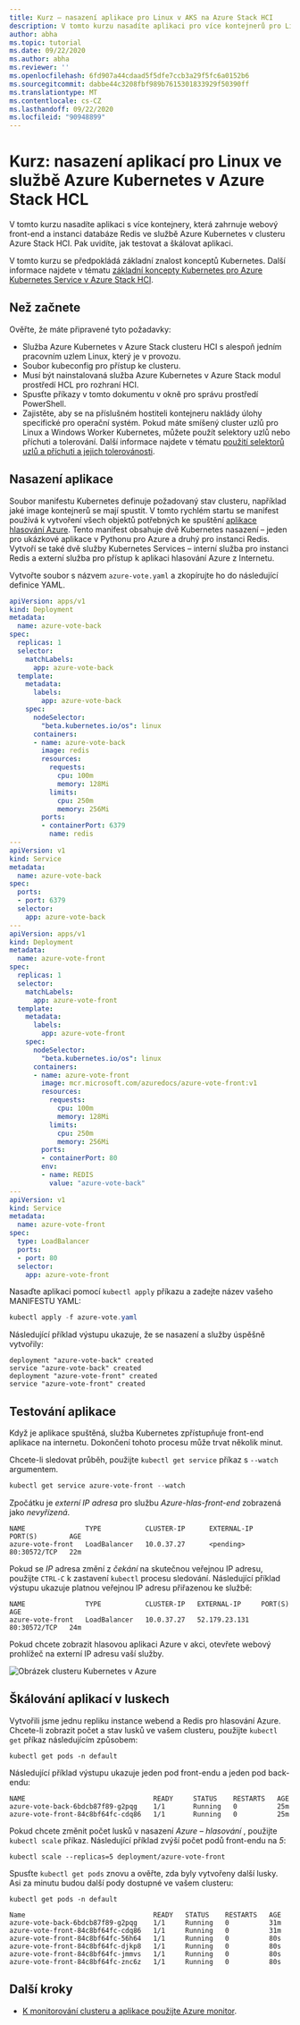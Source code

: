 ```yaml
---
title: Kurz – nasazení aplikace pro Linux v AKS na Azure Stack HCI
description: V tomto kurzu nasadíte aplikaci pro více kontejnerů pro Linux do clusteru s použitím vlastní image uložené v Azure Container Registry.
author: abha
ms.topic: tutorial
ms.date: 09/22/2020
ms.author: abha
ms.reviewer: ''
ms.openlocfilehash: 6fd907a44cdaad5f5dfe7ccb3a29f5fc6a0152b6
ms.sourcegitcommit: dabbe44c3208fbf989b7615301833929f50390ff
ms.translationtype: MT
ms.contentlocale: cs-CZ
ms.lasthandoff: 09/22/2020
ms.locfileid: "90948899"
---
```

# <a name="tutorial-deploy-linux-applications-in-azure-kubernetes-service-on-azure-stack-hci"></a>Kurz: nasazení aplikací pro Linux ve službě Azure Kubernetes v Azure Stack HCL

V tomto kurzu nasadíte aplikaci s více kontejnery, která zahrnuje webový front-end a instanci databáze Redis ve službě Azure Kubernetes v clusteru Azure Stack HCI. Pak uvidíte, jak testovat a škálovat aplikaci. 

V tomto kurzu se předpokládá základní znalost konceptů Kubernetes. Další informace najdete v tématu [základní koncepty Kubernetes pro Azure Kubernetes Service v Azure Stack HCI](kubernetes-concepts.md).

## <a name="before-you-begin"></a>Než začnete

Ověřte, že máte připravené tyto požadavky:

* Služba Azure Kubernetes v Azure Stack clusteru HCI s alespoň jedním pracovním uzlem Linux, který je v provozu. 
* Soubor kubeconfig pro přístup ke clusteru.
* Musí být nainstalovaná služba Azure Kubernetes v Azure Stack modul prostředí HCL pro rozhraní HCI.
* Spusťte příkazy v tomto dokumentu v okně pro správu prostředí PowerShell.
* Zajistěte, aby se na příslušném hostiteli kontejneru naklády úlohy specifické pro operační systém. Pokud máte smíšený cluster uzlů pro Linux a Windows Worker Kubernetes, můžete použít selektory uzlů nebo příchuti a tolerování. Další informace najdete v tématu [použití selektorů uzlů a příchuti a jejich tolerovánosti](adapt-apps-mixed-os-clusters.md).

## <a name="deploy-the-application"></a>Nasazení aplikace

Soubor manifestu Kubernetes definuje požadovaný stav clusteru, například jaké image kontejnerů se mají spustit. V tomto rychlém startu se manifest používá k vytvoření všech objektů potřebných ke spuštění [aplikace hlasování Azure](https://github.com/Azure-Samples/azure-voting-app-redis). Tento manifest obsahuje dvě Kubernetes nasazení – jeden pro ukázkové aplikace v Pythonu pro Azure a druhý pro instanci Redis. Vytvoří se také dvě služby Kubernetes Services – interní služba pro instanci Redis a externí služba pro přístup k aplikaci hlasování Azure z Internetu.

Vytvořte soubor s názvem `azure-vote.yaml` a zkopírujte ho do následující definice YAML.

```yaml
apiVersion: apps/v1
kind: Deployment
metadata:
  name: azure-vote-back
spec:
  replicas: 1
  selector:
    matchLabels:
      app: azure-vote-back
  template:
    metadata:
      labels:
        app: azure-vote-back
    spec:
      nodeSelector:
        "beta.kubernetes.io/os": linux
      containers:
      - name: azure-vote-back
        image: redis
        resources:
          requests:
            cpu: 100m
            memory: 128Mi
          limits:
            cpu: 250m
            memory: 256Mi
        ports:
        - containerPort: 6379
          name: redis
---
apiVersion: v1
kind: Service
metadata:
  name: azure-vote-back
spec:
  ports:
  - port: 6379
  selector:
    app: azure-vote-back
---
apiVersion: apps/v1
kind: Deployment
metadata:
  name: azure-vote-front
spec:
  replicas: 1
  selector:
    matchLabels:
      app: azure-vote-front
  template:
    metadata:
      labels:
        app: azure-vote-front
    spec:
      nodeSelector:
        "beta.kubernetes.io/os": linux
      containers:
      - name: azure-vote-front
        image: mcr.microsoft.com/azuredocs/azure-vote-front:v1
        resources:
          requests:
            cpu: 100m
            memory: 128Mi
          limits:
            cpu: 250m
            memory: 256Mi
        ports:
        - containerPort: 80
        env:
        - name: REDIS
          value: "azure-vote-back"
---
apiVersion: v1
kind: Service
metadata:
  name: azure-vote-front
spec:
  type: LoadBalancer
  ports:
  - port: 80
  selector:
    app: azure-vote-front
```

Nasaďte aplikaci pomocí `kubectl apply` příkazu a zadejte název vašeho MANIFESTU YAML:

```PowerShell
kubectl apply -f azure-vote.yaml
```

Následující příklad výstupu ukazuje, že se nasazení a služby úspěšně vytvořily:

```output
deployment "azure-vote-back" created
service "azure-vote-back" created
deployment "azure-vote-front" created
service "azure-vote-front" created
```

## <a name="test-the-application"></a>Testování aplikace

Když je aplikace spuštěná, služba Kubernetes zpřístupňuje front-end aplikace na internetu. Dokončení tohoto procesu může trvat několik minut.

Chcete-li sledovat průběh, použijte `kubectl get service` příkaz s `--watch` argumentem.

```PowerShell
kubectl get service azure-vote-front --watch
```

Zpočátku je *externí IP adresa* pro službu *Azure-hlas-front-end* zobrazená jako *nevyřízená*.

```output
NAME               TYPE           CLUSTER-IP      EXTERNAL-IP   PORT(S)        AGE
azure-vote-front   LoadBalancer   10.0.37.27      <pending>     80:30572/TCP   22m
```

Pokud se *IP* adresa změní z *čekání* na skutečnou veřejnou IP adresu, použijte `CTRL-C` k zastavení `kubectl` procesu sledování. Následující příklad výstupu ukazuje platnou veřejnou IP adresu přiřazenou ke službě:

```output
NAME               TYPE           CLUSTER-IP   EXTERNAL-IP     PORT(S)        AGE
azure-vote-front   LoadBalancer   10.0.37.27   52.179.23.131   80:30572/TCP   24m
```

Pokud chcete zobrazit hlasovou aplikaci Azure v akci, otevřete webový prohlížeč na externí IP adresu vaší služby.

![Obrázek clusteru Kubernetes v Azure](media/deploy-linux-application/azure-vote.png)

## <a name="scale-application-pods"></a>Škálování aplikací v luskech

Vytvořili jsme jednu repliku instance webend a Redis pro hlasování Azure. Chcete-li zobrazit počet a stav lusků ve vašem clusteru, použijte `kubectl get` příkaz následujícím způsobem:

```console
kubectl get pods -n default
```

Následující příklad výstupu ukazuje jeden pod front-endu a jeden pod back-endu:

```
NAME                                READY     STATUS    RESTARTS   AGE
azure-vote-back-6bdcb87f89-g2pqg    1/1       Running   0          25m
azure-vote-front-84c8bf64fc-cdq86   1/1       Running   0          25m
```

Pokud chcete změnit počet lusků v nasazení *Azure – hlasování* , použijte `kubectl scale` příkaz. Následující příklad zvýší počet podů front-endu na *5*:

```console
kubectl scale --replicas=5 deployment/azure-vote-front
```

Spusťte `kubectl get pods` znovu a ověřte, zda byly vytvořeny další lusky. Asi za minutu budou další pody dostupné ve vašem clusteru:

```console
kubectl get pods -n default

Name                                READY   STATUS    RESTARTS   AGE
azure-vote-back-6bdcb87f89-g2pqg    1/1     Running   0          31m
azure-vote-front-84c8bf64fc-cdq86   1/1     Running   0          31m
azure-vote-front-84c8bf64fc-56h64   1/1     Running   0          80s
azure-vote-front-84c8bf64fc-djkp8   1/1     Running   0          80s
azure-vote-front-84c8bf64fc-jmmvs   1/1     Running   0          80s
azure-vote-front-84c8bf64fc-znc6z   1/1     Running   0          80s
```

## <a name="next-steps"></a>Další kroky

* [K monitorování clusteru a aplikace použijte Azure monitor](/azure/azure-monitor/insights/container-insights-enable-arc-enabled-clusters).
